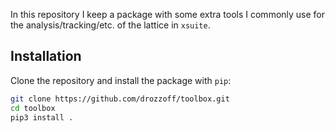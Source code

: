 In this repository I keep a package with some extra tools I commonly use for the analysis/tracking/etc. of the lattice in `xsuite`.

## Installation
Clone the repository and install the package with `pip`:
```bash
git clone https://github.com/drozzoff/toolbox.git
cd toolbox
pip3 install .
```
